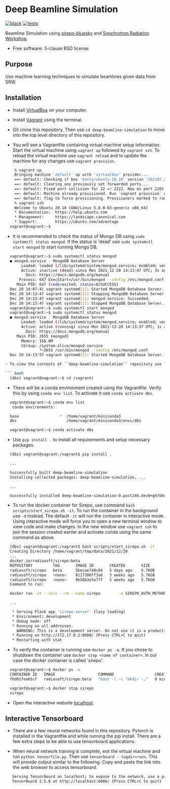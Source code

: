 # Deep Beamline Simulation

[![black](https://img.shields.io/badge/code%20style-black-000000.svg)](https://github.com/psf/black)
[![tests](https://github.com/jennmald/deep-beamline-simulation/actions/workflows/tests.yml/badge.svg)](https://github.com/jennmald/deep-beamline-simulation/actions/workflows/tests.yml) 

Beamline Simulation using [sirepo-bluesky](https://github.com/NSLS-II/sirepo-bluesky) and [Synchrotron Radiation Workshop](https://github.com/ochubar/SRW).

* Free software: 3-clause BSD license

## Purpose

Use machine learning techniques to simulate beamlines given data from SRW.

## Installation

- Install [VirtualBox](https://www.virtualbox.org/) on your computer.

- Install [Vagrant](https://www.vagrantup.com) using the terminal.

- Git clone this repository. Then use ``cd deep-beamline-simulation`` to move into the top level directory of this repository.

- You will see a Vagrantfile containing virtual machine setup information. Start the virtual machine using ``vagrant up`` followed by ``vagrant ssh``. To reload the virtual machine use ``vagrant reload`` and to update the machine for any changes use ``vagrant provision``.

``` bash
    % vagrant up
    Bringing machine 'default' up with 'virtualbox' provider...
    ==> default: Checking if box 'bento/ubuntu-20.10' version '202107.28.0' is up to date...
    ==> default: Clearing any previously set forwarded ports...
    ==> default: Fixed port collision for 22 => 2222. Now on port 2201.
    ==> default: Machine already provisioned. Run `vagrant provision` or use the `--provision`
    ==> default: flag to force provisioning. Provisioners marked to run always will still run.
    % vagrant ssh
    Welcome to Ubuntu 20.10 (GNU/Linux 5.8.0-63-generic x86_64)
    * Documentation:  https://help.ubuntu.com
    * Management:     https://landscape.canonical.com
    * Support:        https://ubuntu.com/advantage
  vagrant@vagrant:~$
```

- It is recommended to check the status of Mongo DB using ``sudo systemctl status mongod``. If the status is 'dead' use ``sudo systemctl start mongod`` to start running Mongo DB.

``` bash 
  vagrant@vagrant:~$ sudo systemctl status mongod
  ● mongod.service - MongoDB Database Server
       Loaded: loaded (/lib/systemd/system/mongod.service; enabled; vendor preset: enabled)
       Active: inactive (dead) since Mon 2021-12-20 14:13:47 UTC; 3s ago
         Docs: https://docs.mongodb.org/manual
      Process: 647 ExecStart=/usr/bin/mongod --config /etc/mongod.conf (code=exited, status=0/SUCCESS)
     Main PID: 647 (code=exited, status=0/SUCCESS)
  Dec 20 14:07:41 vagrant systemd[1]: Started MongoDB Database Server.
  Dec 20 14:13:47 vagrant systemd[1]: Stopping MongoDB Database Server...
  Dec 20 14:13:47 vagrant systemd[1]: mongod.service: Succeeded.
  Dec 20 14:13:47 vagrant systemd[1]: Stopped MongoDB Database Server.
  vagrant@vagrant:~$ sudo systemctl start mongod
  vagrant@vagrant:~$ sudo systemctl status mongod
  ● mongod.service - MongoDB Database Server
       Loaded: loaded (/lib/systemd/system/mongod.service; enabled; vendor preset: enabled)
       Active: active (running) since Mon 2021-12-20 14:13:57 UTC; 1s ago
         Docs: https://docs.mongodb.org/manual
     Main PID: 2655 (mongod)
       Memory: 156.0M
       CGroup: /system.slice/mongod.service
               └─2655 /usr/bin/mongod --config /etc/mongod.conf
  Dec 20 14:13:57 vagrant systemd[1]: Started MongoDB Database Server.

- To view the contents of ``deep-beamline-simulation`` repository use ``cd /vagrant``.

``` bash
  (dbs) vagrant@vagrant:~$ cd /vagrant/
```

- There will be a conda environment created using the Vagrantfile. Verify this by using ``conda env list``. To activate it use ``conda activate dbs``.

``` bash
  vagrant@vagrant:~$ conda env list
   conda environments:

  base                  *  /home/vagrant/miniconda3
  dbs                      /home/vagrant/miniconda3/envs/dbs

  vagrant@vagrant:~$ conda activate dbs
```

- Use ``pip install .`` to install all requirements and setup necessary packages. 

``` bash 
  (dbs) vagrant@vagrant:/vagrant$ pip install .

  ...

  Successfully built deep-beamline-simulation
  Installing collected packages: deep-beamline-simulation, ...

  ...

  Successfully installed deep-beamline-simulation-0.post246.dev0+g97d4ced ...
```

- To run the docker container for Sirepo, use command ``bash scripts/start_sirepo.sh -it``. To run the container in the background use ``-d`` instead. The default ``-it`` will run the container in interactive mode. Using interactive mode will force you to open a new terminal window to view code and make changes. In the new window use ``vagrant ssh`` to join the session created eariler and activate conda using the same command as above. 

``` bash
  (dbs) vagrant@vagrant:/vagrant$ bash scripts/start_sirepo.sh -it
  Creating Directory /home/vagrant/tmp/data/2021/12/20
  ...
  docker.io/radiasoft/sirepo:beta
  REPOSITORY         TAG       IMAGE ID       CREATED       SIZE
  radiasoft/sirepo   beta      5becae748c04   5 days ago    5.76GB
  radiasoft/sirepo   <none>    8117306ff3a6   3 weeks ago   5.76GB
  radiasoft/sirepo   <none>    9b56b3e3a7ff   5 weeks ago   5.76GB
  Command to run:

  docker run -it --init --rm --name sirepo        -e SIREPO_AUTH_METHODS=bluesky:guest        -e SIREPO_AUTH_BLUESKY_SECRET=bluesky        -e SIREPO_SRDB_ROOT=/sirepo        -e SIREPO_COOKIE_IS_SECURE=false        -p 8000:8000        radiasoft/sirepo:beta bash -l -c "mkdir -v -p /sirepo && sirepo service http"

  ...

   * Serving Flask app 'sirepo.server' (lazy loading)
   * Environment: development
   * Debug mode: off
   * Running on all addresses.
     WARNING: This is a development server. Do not use it in a production deployment.
   * Running on http://172.17.0.2:8000/ (Press CTRL+C to quit)
   * Restarting with stat
```


- To verify the container is running use ``docker ps -a``. If you chose to shutdown the container use ``docker stop <name of container>``. In our case the docker container is called 'sirepo'.

``` bash
  vagrant@vagrant:~$ docker ps -a
  CONTAINER ID   IMAGE                   COMMAND                  CREATED         STATUS         PORTS                                       NAMES
  f0d01fee65cf   radiasoft/sirepo:beta   "bash -l -c 'mkdir -…"   9 minutes ago   Up 9 minutes   0.0.0.0:8000->8000/tcp, :::8000->8000/tcp   sirepo

  vagrant@vagrant:~$ docker stop sirepo
  sirepo
```

- Open the interactive website [localhost](http://localhost:8000/en/landing.html).

## Interactive Tensorboard

- There are a few neural networks found in this repository. Pytorch is installed in the Vagrantfile and while running the pip install. There are a few extra steps to be able to use tensorboard applications.

- When neural network training is complete, exit the virtual machine and run ``python tensorfile.py``. Then use ``tensorboard --logdir=runs``. This will provide output similar to the following. Copy and paste the link into the web browser to access tensorboard.


``` bash
   Serving TensorBoard on localhost; to expose to the network, use a proxy or pass --bind_all
   TensorBoard 2.5.0 at http://localhost:6006/ (Press CTRL+C to quit)
```

